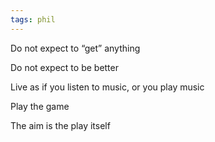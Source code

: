 ```yaml
---
tags: phil
---
```


Do not expect to “get” anything 

Do not expect to be better 

Live as if you listen to music, or you play music 

Play the game 

The aim is the play itself 